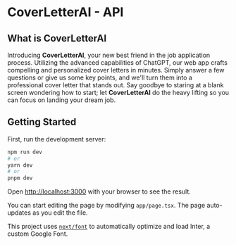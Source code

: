 # CoverLetterAI - API

## What is CoverLetterAI

Introducing **CoverLetterAI**, your new best friend in the job application process. Utilizing the advanced capabilities of ChatGPT, our web app crafts compelling and personalized cover letters in minutes. Simply answer a few questions or give us some key points, and we'll turn them into a professional cover letter that stands out. Say goodbye to staring at a blank screen wondering how to start; let **CoverLetterAI** do the heavy lifting so you can focus on landing your dream job.

## Getting Started

First, run the development server:

```bash
npm run dev
# or
yarn dev
# or
pnpm dev
```

Open [http://localhost:3000](http://localhost:3000) with your browser to see the result.

You can start editing the page by modifying `app/page.tsx`. The page auto-updates as you edit the file.

This project uses [`next/font`](https://nextjs.org/docs/basic-features/font-optimization) to automatically optimize and load Inter, a custom Google Font.
